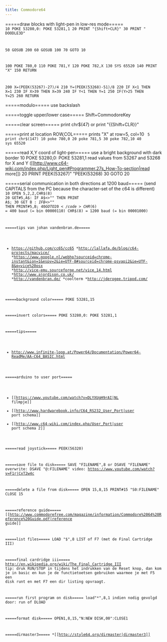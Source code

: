 ```yaml
---
title: Commodore64
---
```


=====draw blocks with light-pen in low-res mode=====
<code gwbasic>
10 POKE 53280,0: POKE 53281,1
20 PRINT "{Shift+CLR}"
30 PRINT "                        DOODLE3D"

50 GOSUB 200
60 GOSUB 100
70 GOTO 10

100 POKE 780,0
110 POKE 781,Y
120 POKE 782,X
130 SYS 65520
140 PRINT "X"
150 RETURN

200 X=(PEEK(53267)-27)/4
210 Y=(PEEK(53268)-51)/8
220 IF X<1 THEN X=1
230 IF X>39 THEN X=39
240 IF Y<1 THEN Y=1
250 IF(Y>25 THEN Y=25
260 RETURN
</code>

=====modulo=====
use backslash

=====toggle upper/lower case=====
Shift+CommodoreKey

=====clear screen=====
  print chr$(47)
or
  print "{{Shift+CLR}}"

=====print at location ROW,COL=====
prints "X" at row=5, col=10
<code>
5 print chr$(147)
10 poke 780,0
20 poke 781,5
30 poke 782,10
40 sys 65520
</code>

=====read X,Y coord of light-pen=====
use a bright background with dark border
  10 POKE 53280,0: POKE 53281,1
read values from 53267 and 53268 for X and Y ([[http://www.c64-wiki.com/index.php/Light_pen#Programmer.27s_How-To-section|read more]])
  20 PRINT PEEK(53267)" "PEEK(53268)
  30 GOTO 20

=====serial communication in both directions at 1200 baud=====
(send CAPITALS from the PC because the character-set of the c64 is different)
<code>
10 OPEN 5,2,2,CHR$(8)
20 GET#5,A$: IF A$<>"" THEN PRINT A$;
30 GET B$: IF B$<>"" THEN PRINT#5,B$;
40 GOTO 20
</code>
CHR$(6) = 400 baud    (= bin 00000110)
CHR$(8) = 1200 baud  (= bin 00001000)

=====tips van johan vandenbran.de=====
* https://github.com/cc65/cc65
*http://lallafa.de/blog/c64-projects/macvice/
*https://www.google.nl/webhp?sourceid=chrome-instant&ion=1&espv=2&ie=UTF-8#sourceid=chrome-psyapi2&ie=UTF-8&q=vice%20osx
*http://vice-emu.sourceforge.net/vice_14.html
*http://www.ajordison.co.uk/
*http://vandenbran.de/
*coolterm
*http://jderogee.tripod.com/

=====background color=====
  POKE 53281,15
  
=====invert colors=====
  POKE 53280,0: POKE 53281,1

=====tips=====
* http://www.infinite-loop.at/Power64/Documentation/Power64-ReadMe/AA-C64_BASIC.html

=====arduino to user port=====
* [[https://www.youtube.com/watch?v=DLYXUgH9rAI|NL filmpje]]
* [[http://www.hardwarebook.info/C64_RS232_User_Port|user port schema]]
* [[http://www.c64-wiki.com/index.php/User_Port|user port schema 2]]

=====read joystick=====
  PEEK(56320)

=====save file to disk=====
  SAVE "FILENAME",8
or
  DSAVE "FILENAME"
overwrite:
  DSAVE "@:FILENAME"
video: https://www.youtube.com/watch?v=F1rjCxT2w4c

=====delete a file from disk=====
  OPEN 15,8,15
  PRINT#15 "S0:FILENAME"
  CLOSE 15
  
=====reference guide=====
[[http://www.commodorefree.com/magazine/information/Commodore%2064%20Reference%20Guide.pdf|reference guide]]

=====list files=====
  LOAD "$",8
  LIST
of
  F7 (met de Final Cartridge III)
  
=====final cardridge iii=====
http://en.wikipedia.org/wiki/The_Final_Cartridge_III
tip: druk RUN/STOP in tijdens het indrukken van de Reset knop, dan kom je in basic en kun je de functietoetsen gebruiken waarmee je met F5 een disk runt en met F7 een dir listing opvraagt.

=====run first program on disk=====
  load"*",8,1 
indien nodig gevolgd door:
  run
of
  DLOAD

=====format disk=====
  OPEN1,8,15,"N:NEW DISK,00":CLOSE1 
  
=====dirmaster3=====
*[[http://style64.org/dirmaster|dirmaster3]]
